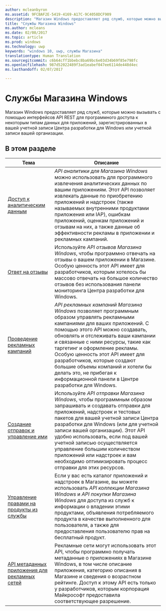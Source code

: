 ```yaml
---
author: mcleanbyron
ms.assetid: 9FCBAF2E-5419-4169-A17C-9C4058DCF909
description: "Магазин Windows предоставляет ряд служб, которые можно вызывать с помощью интерфейсов API REST для программного доступа к некоторым типам данных для приложений, зарегистрированных в вашей учетной записи Центра разработки для Windows или учетной записи вашей организации."
title: "Службы Магазина Windows"
ms.author: mcleans
ms.date: 02/08/2017
ms.topic: article
ms.prod: windows
ms.technology: uwp
keywords: "windows 10, uwp, службы Магазина"
translationtype: Human Translation
ms.sourcegitcommit: c6b64cff1bbebc8ba69bc6e03d34b69f85e798fc
ms.openlocfilehash: 987d52022489f3ad1eabef047ee6114de448d4ec
ms.lasthandoff: 02/07/2017

---
```


# <a name="windows-store-services"></a>Службы Магазина Windows

Магазин Windows предоставляет ряд служб, которые можно вызывать с помощью интерфейсов API REST для программного доступа к некоторым типам данных для приложений, зарегистрированных в вашей учетной записи Центра разработки для Windows или учетной записи вашей организации.

## <a name="in-this-section"></a>В этом разделе


| Тема            | Описание                 |
|------------------|-----------------------------|
| [Доступ к аналитическим данным](access-analytics-data-using-windows-store-services.md) | *API аналитики для Магазина Windows* можно использовать для программного извлечения аналитических данных по вашим приложениям. Этот API позволяет извлекать данные по приобретению приложений и надстроек (также называемых внутренними продуктами приложения или IAP), ошибкам приложений, оценкам приложений и отзывам на них, а также данные об эффективности рекламы в приложении и рекламных кампаний. |
| [Ответ на отзывы](respond-to-reviews-using-windows-store-services.md) | Используйте *API отзывов Магазина Windows*, чтобы программно отвечать на отзывы о вашем приложении в Магазине. Особую ценность этот API имеет для разработчиков, которым хотелось бы массово отвечать на большое количество отзывов без использования панели мониторинга Центра разработки для Windows.  |
| [Проведение рекламных кампаний](run-ad-campaigns-using-windows-store-services.md) | *API рекламных кампаний Магазина Windows* позволяет программным образом управлять рекламными кампаниями для ваших приложений. С помощью этого API можно создавать, обновлять и отслеживать ваши кампании и связанные с ними ресурсы, такие как таргетинг и оформление рекламы. Особую ценность этот API имеет для разработчиков, которые создают большие объемы компаний и хотели бы делать это, не прибегая к информационной панели в Центре разработки для Windows. |
| [Создание отправок и управление ими](create-and-manage-submissions-using-windows-store-services.md) | Используйте *API отправки Магазина Windows*, чтобы программным образом запрашивать и создавать отправки для приложений, надстроек и тестовых пакетов для вашей учетной записи Центра разработки для Windows (или для учетной записи вашей организации). Этот API удобно использовать, если под вашей учетной записью осуществляется управление большим количеством приложений или надстроек и вам необходимо оптимизировать процесс отправки для этих ресурсов. |
| [Управление правами на продукты из службы](view-and-grant-products-from-a-service.md)  | Если у вас есть каталог приложений и надстроек в Магазине, вы можете использовать *API коллекции Магазина Windows* и *API покупки Магазина Windows* для доступа из служб к информации о владении этими продуктами, объявления потребляемого продукта в качестве выполненного для пользователя, а также для предоставления пользователю прав на бесплатный продукт.  |
| [API метаданных приложения для рекламных сетей](app-metadata-api-for-advertising-networks.md)  | Рекламные сети могут использовать этот API, чтобы программно получать метаданные о приложениях в Магазине Windows, в том числе описание приложения, категорию описания в Магазине и сведения о возрастном рейтинге. Доступ к этому API есть только у разработчиков, которым корпорация Майкрософт предоставила соответствующее разрешение.  |

